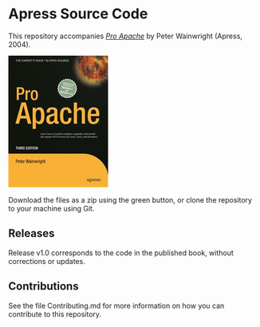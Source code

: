 # Apress Source Code

This repository accompanies [*Pro Apache*](http://www.apress.com/9781590593004) by Peter Wainwright (Apress, 2004).

![Cover image](9781590593004.jpg)

Download the files as a zip using the green button, or clone the repository to your machine using Git.

## Releases

Release v1.0 corresponds to the code in the published book, without corrections or updates.

## Contributions

See the file Contributing.md for more information on how you can contribute to this repository.

